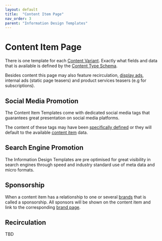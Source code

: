 ```yaml
---
layout: default
title:  "Content Item Page"
nav_order: 3
parent: "Information Design Templates"
---
```


# Content Item Page

There is one template for each [Content Variant](../data-models/content-item.md#content-variants). Exactly what fields and data that is available is defined by the [Content Type Schema](../data-models/content-item.md).

Besides content this page may also feature recirculation, [display ads](../data-models/part-ad.md), internal ads (static page teasers) and product services teasers (e.g for subscriptions).

## Social Media Promotion

The Content Item Templates come with dedicated social media tags that guarantees great presentation on social media platforms. 

The content of these tags may have been [specifically defined](../data-models/content-item.md#social-media-promotion-data) or they will default to the available [content item](../data-models/content-item.md) data. 

## Search Engine Promotion

The Information Design Templates are pre optimised for great visibility in search engines through speed and industry standard use of meta data and micro formats. 

## Sponsorship

When a content item has a relationship to one or several [brands](../data-models/brand.md) that is called a sponsorship. All sponsors will be shown on the content item and link to the corresponding [brand page](brand.md).

## Recirculation

TBD
